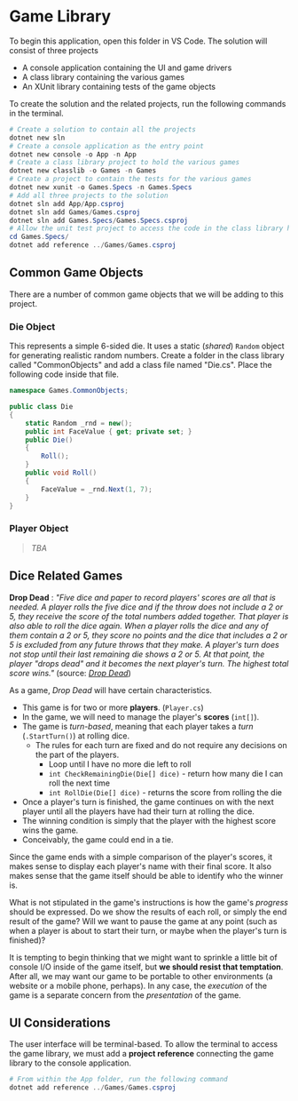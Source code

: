 # Game Library

To begin this application, open this folder in VS Code. The solution will consist of three projects

- A console application containing the UI and game drivers
- A class library containing the various games
- An XUnit library containing tests of the game objects

To create the solution and the related projects, run the following commands in the terminal.

```powershell
# Create a solution to contain all the projects
dotnet new sln
# Create a console application as the entry point
dotnet new console -o App -n App
# Create a class library project to hold the various games
dotnet new classlib -o Games -n Games
# Create a project to contain the tests for the various games
dotnet new xunit -o Games.Specs -n Games.Specs
# Add all three projects to the solution
dotnet sln add App/App.csproj
dotnet sln add Games/Games.csproj
dotnet sln add Games.Specs/Games.Specs.csproj
# Allow the unit test project to access the code in the class library holding the games
cd Games.Specs/
dotnet add reference ../Games/Games.csproj
```


## Common Game Objects

There are a number of common game objects that we will be adding to this project.

### Die Object

This represents a simple 6-sided die. It uses a static (*shared*) `Random` object for generating realistic random numbers. Create a folder in the class library called "CommonObjects" and add a class file named "Die.cs". Place the following code inside that file.

```csharp
namespace Games.CommonObjects;

public class Die
{
    static Random _rnd = new();
    public int FaceValue { get; private set; }
    public Die()
    {
        Roll();
    }
    public void Roll()
    {
        FaceValue = _rnd.Next(1, 7);
    }
}
```

### Player Object

> *TBA*

## Dice Related Games

**Drop Dead**
: *"Five dice and paper to record players' scores are all that is needed. A player rolls the five dice and if the throw does not include a 2 or 5, they receive the score of the total numbers added together. That player is also able to roll the dice again. When a player rolls the dice and any of them contain a 2 or 5, they score no points and the dice that includes a 2 or 5 is excluded from any future throws that they make. A player's turn does not stop until their last remaining die shows a 2 or 5. At that point, the player "drops dead" and it becomes the next player's turn. The highest total score wins."* (source: [*Drop Dead*](https://en.wikipedia.org/wiki/Drop_Dead_(dice_game)))

As a game, *Drop Dead* will have certain characteristics.

- This game is for two or more **players**. (`Player.cs`)
- In the game, we will need to manage the player's **scores** (`int[]`). 
- The game is *turn-based*, meaning that each player takes a *turn* (`.StartTurn()`) at rolling dice.
  - The rules for each turn are fixed and do not require any decisions on the part of the players.
    - Loop until I have no more die left to roll
    - `int CheckRemainingDie(Die[] dice)` - return how many die I can roll the next time
    - `int RollDie(Die[] dice)` - returns the score from rolling the die
- Once a player's turn is finished, the game continues on with the next player until all the players have had their turn at rolling the dice.
- The winning condition is simply that the player with the highest score wins the game.
- Conceivably, the game could end in a tie.

Since the game ends with a simple comparison of the player's scores, it makes sense to display each player's name with their final score. It also makes sense that the game itself should be able to identify who the winner is.

What is not stipulated in the game's instructions is how the game's *progress* should be expressed. Do we show the results of each roll, or simply the end result of the game? Will we want to pause the game at any point (such as when a player is about to start their turn, or maybe when the player's turn is finished)?

It is tempting to begin thinking that we might want to sprinkle a little bit of console I/O inside of the game itself, but **we should resist that temptation**. After all, we may want our game to be portable to other environments (a website or a mobile phone, perhaps). In any case, the *execution* of the game is a separate concern from the *presentation* of the game.

## UI Considerations

The user interface will be terminal-based. To allow the terminal to access the game library, we must add a **project reference** connecting the game library to the console application.

```powershell
# From within the App folder, run the following command
dotnet add reference ../Games/Games.csproj
```

